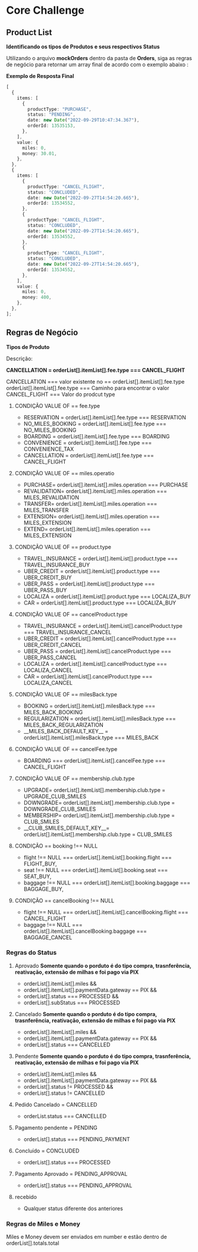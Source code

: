 # Core Challenge

## Product List

**Identificando os tipos de Produtos e seus respectivos Status**

Utilizando o arquivo **mockOrders** dentro da pasta de **Orders**, siga as regras de negócio para retornar um array final de acordo com o exemplo abaixo :

**Exemplo de Resposta Final**

```ts
[
  {
    items: [
      {
        productType: "PURCHASE",
        status: "PENDING",
        date: new Date("2022-09-29T10:47:34.367"),
        orderId: 13535153,
      },
    ],
    value: {
      miles: 0,
      money: 30.01,
    },
  },
  {
    items: [
      {
        productType: "CANCEL_FLIGHT",
        status: "CONCLUDED",
        date: new Date("2022-09-27T14:54:20.665"),
        orderId: 13534552,
      },
      {
        productType: "CANCEL_FLIGHT",
        status: "CONCLUDED",
        date: new Date("2022-09-27T14:54:20.665"),
        orderId: 13534552,
      },
      {
        productType: "CANCEL_FLIGHT",
        status: "CONCLUDED",
        date: new Date("2022-09-27T14:54:20.665"),
        orderId: 13534552,
      },
    ],
    value: {
      miles: 0,
      money: 400,
    },
  },
];
```

## Regras de Negócio

**Tipos de Produto**

Descrição:

**CANCELLATION = orderList[].itemList[].fee.type === CANCEL_FLIGHT**

CANCELLATION === valor existente no == orderList[].itemList[].fee.type \
orderList[].itemList[].fee.type === Caminho para encontrar o valor \
CANCEL_FLIGHT === Valor do prodcut type

1. CONDIÇÃO VALUE OF == fee.type

   - RESERVATION = orderList[].itemList[].fee.type === RESERVATION
   - NO_MILES_BOOKING = orderList[].itemList[].fee.type === NO_MILES_BOOKING
   - BOARDING = orderList[].itemList[].fee.type === BOARDING
   - CONVENIENCE = orderList[].itemList[].fee.type === CONVENIENCE_TAX
   - CANCELLATION = orderList[].itemList[].fee.type === CANCEL_FLIGHT

2. CONDIÇÃO VALUE OF == miles.operatio

   - PURCHASE= orderList[].itemList[].miles.operation === PURCHASE
   - REVALIDATION= orderList[].itemList[].miles.operation === MILES_REVALIDATION
   - TRANSFER= orderList[].itemList[].miles.operation === MILES_TRANSFER
   - EXTENSION= orderList[].itemList[].miles.operation === MILES_EXTENSION
   - EXTEND= orderList[].itemList[].miles.operation === MILES_EXTENSION

3. CONDIÇÃO VALUE OF == product.type

   - TRAVEL_INSURANCE = orderList[].itemList[].product.type === TRAVEL_INSURANCE_BUY
   - UBER_CREDIT = orderList[].itemList[].product.type === UBER_CREDIT_BUY
   - UBER_PASS = orderList[].itemList[].product.type === UBER_PASS_BUY
   - LOCALIZA = orderList[].itemList[].product.type === LOCALIZA_BUY
   - CAR = orderList[].itemList[].product.type === LOCALIZA_BUY

4. CONDIÇÃO VALUE OF == cancelProduct.type

   - TRAVEL_INSURANCE = orderList[].itemList[].cancelProduct.type === TRAVEL_INSURANCE_CANCEL
   - UBER_CREDIT = orderList[].itemList[].cancelProduct.type === UBER_CREDIT_CANCEL
   - UBER_PASS = orderList[].itemList[].cancelProduct.type === UBER_PASS_CANCEL
   - LOCALIZA = orderList[].itemList[].cancelProduct.type === LOCALIZA_CANCEL
   - CAR = orderList[].itemList[].cancelProduct.type === LOCALIZA_CANCEL

5. CONDIÇÃO VALUE OF == milesBack.type

   - BOOKING = orderList[].itemList[].milesBack.type === MILES_BACK_BOOKING
   - REGULARIZATION = orderList[].itemList[].milesBack.type === MILES_BACK_REGULARIZATION
   - \_\_MILES_BACK_DEFAULT_KEY\_\_ = orderList[].itemList[].milesBack.type === MILES_BACK

6. CONDIÇÃO VALUE OF == cancelFee.type

   - BOARDING === orderList[].itemList[].cancelFee.type === CANCEL_FLIGHT

7. CONDIÇÃO VALUE OF == membership.club.type

   - UPGRADE= orderList[].itemList[].membership.club.type = UPGRADE_CLUB_SMILES
   - DOWNGRADE= orderList[].itemList[].membership.club.type = DOWNGRADE_CLUB_SMILES
   - MEMBERSHIP= orderList[].itemList[].membership.club.type = CLUB_SMILES
   - \_\_CLUB_SMILES_DEFAULT_KEY\_\_= orderList[].itemList[].membership.club.type = CLUB_SMILES

8. CONDIÇÃO == booking !== NULL

   - flight !== NULL === orderList[].itemList[].booking.flight === FLIGHT_BUY,
   - seat !== NULL === orderList[].itemList[].booking.seat === SEAT_BUY,
   - baggage !== NULL === orderList[].itemList[].booking.baggage === BAGGAGE_BUY,

9. CONDIÇÃO == cancelBooking !== NULL

   - flight !== NULL === orderList[].itemList[].cancelBooking.flight === CANCEL_FLIGHT
   - baggage !== NULL === orderList[].itemList[].cancelBooking.baggage === BAGGAGE_CANCEL

### Regras do Status

1. Aprovado
   **Somente quando o porduto é do tipo compra, trasnferência, reativação, extensão de milhas e foi pago via PIX**

   - orderList[].itemList[].miles &&
   - orderList[].itemList[].paymentData.gateway == PIX &&
   - orderList[].status === PROCESSED &&
   - orderList[].subStatus === PROCESSED

2. Cancelado
   **Somente quando o porduto é do tipo compra, trasnferência, reativação, extensão de milhas e foi pago via PIX**

   - orderList[].itemList[].miles &&
   - orderList[].itemList[].paymentData.gateway == PIX &&
   - orderList[].status === CANCELLED

3. Pendente
   **Somente quando o porduto é do tipo compra, trasnferência, reativação, extensão de milhas e foi pago via PIX**

   - orderList[].itemList[].miles &&
   - orderList[].itemList[].paymentData.gateway == PIX &&
   - orderList[].status != PROCESSED &&
   - orderList[].status != CANCELLED

4. Pedido Cancelado = CANCELLED

   - orderList.status === CANCELLED

5. Pagamento pendente = PENDING

   - orderList[].status === PENDING_PAYMENT

6. Concluído = CONCLUDED

   - orderList[].status === PROCESSED

7. Pagamento Aprovado = PENDING_APPROVAL

   - orderList[].status === PENDING_APPROVAL

8. recebido
   - Qualquer status diferente dos anteriores

### Regras de Miles e Money

Miles e Money devem ser enviados em number e estão dentro de orderList[].totals.total
